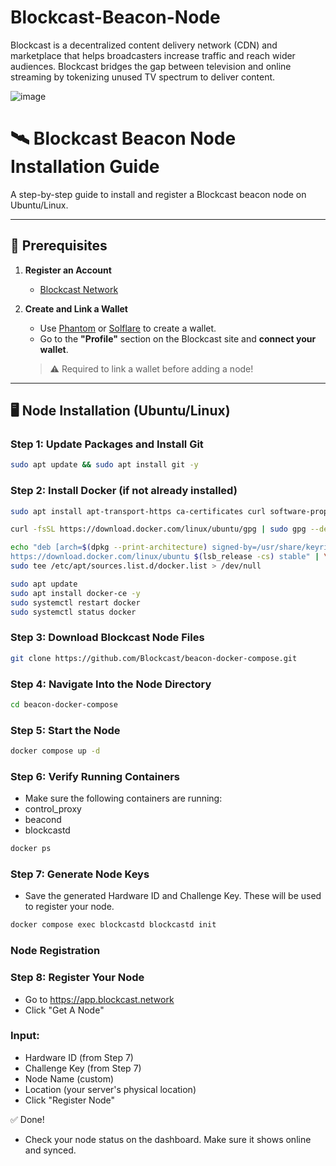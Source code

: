 # Blockcast-Beacon-Node
Blockcast is a decentralized content delivery network (CDN) and marketplace that helps broadcasters increase traffic and reach wider audiences. Blockcast bridges the gap between television and online streaming by tokenizing unused TV spectrum to deliver content.

![image](https://github.com/user-attachments/assets/3bf223d5-8af7-4fad-a708-ede119416564)



# 🛰️ Blockcast Beacon Node Installation Guide

A step-by-step guide to install and register a Blockcast beacon node on Ubuntu/Linux.

---

## 📌 Prerequisites

1. **Register an Account**
   - [Blockcast Network](https://app.blockcast.network?referral-code=0oP2QK)

2. **Create and Link a Wallet**
   - Use [Phantom](https://phantom.app) or [Solflare](https://solflare.com) to create a wallet.
   - Go to the **"Profile"** section on the Blockcast site and **connect your wallet**.
   > ⚠️ Required to link a wallet before adding a node!

---

## 🖥️ Node Installation (Ubuntu/Linux)

### Step 1: Update Packages and Install Git
```bash
sudo apt update && sudo apt install git -y
```

### Step 2: Install Docker (if not already installed)
```bash
sudo apt install apt-transport-https ca-certificates curl software-properties-common -y

curl -fsSL https://download.docker.com/linux/ubuntu/gpg | sudo gpg --dearmor -o /usr/share/keyrings/docker-archive-keyring.gpg

echo "deb [arch=$(dpkg --print-architecture) signed-by=/usr/share/keyrings/docker-archive-keyring.gpg] \
https://download.docker.com/linux/ubuntu $(lsb_release -cs) stable" | \
sudo tee /etc/apt/sources.list.d/docker.list > /dev/null

sudo apt update
sudo apt install docker-ce -y
sudo systemctl restart docker
sudo systemctl status docker
```

### Step 3: Download Blockcast Node Files
```bash
git clone https://github.com/Blockcast/beacon-docker-compose.git
```

### Step 4: Navigate Into the Node Directory
```bash
cd beacon-docker-compose
```

### Step 5: Start the Node
```bash
docker compose up -d
```

### Step 6: Verify Running Containers
- Make sure the following containers are running:
- control_proxy
- beacond
- blockcastd

```bash
docker ps
```

### Step 7: Generate Node Keys
- Save the generated Hardware ID and Challenge Key. These will be used to register your node.
```bash
docker compose exec blockcastd blockcastd init
```

### Node Registration
### Step 8: Register Your Node
- Go to https://app.blockcast.network
- Click "Get A Node"
### Input:

- Hardware ID (from Step 7)
- Challenge Key (from Step 7)
- Node Name (custom)
- Location (your server's physical location)
- Click "Register Node"

✅ Done!
- Check your node status on the dashboard. Make sure it shows online and synced.
































